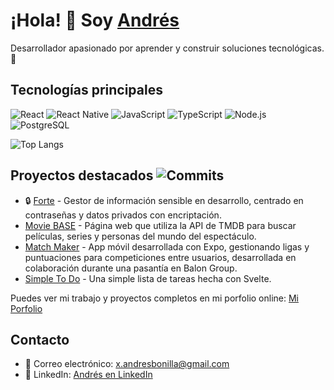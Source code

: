 # ¡Hola! 👋 Soy [Andrés](https://github.com/andres-bonilla)

Desarrollador apasionado por aprender y construir soluciones tecnológicas. 🚀

## Tecnologías principales
![React](https://img.shields.io/badge/React-61DAFB?style=flat-square&logo=react&logoColor=white)
![React Native](https://img.shields.io/badge/React%20Native-61DAFB?style=flat-square&logo=react&logoColor=white)
![JavaScript](https://img.shields.io/badge/JavaScript-F7DF1E?style=flat-square&logo=javascript&logoColor=black)
![TypeScript](https://img.shields.io/badge/TypeScript-3178C6?style=flat-square&logo=typescript&logoColor=white)
![Node.js](https://img.shields.io/badge/Node.js-339933?style=flat-square&logo=nodedotjs&logoColor=white)
![PostgreSQL](https://img.shields.io/badge/PostgreSQL-4169E1?style=flat-square&logo=postgresql&logoColor=white)

![Top Langs](https://github-readme-stats.vercel.app/api/top-langs/?username=andres-bonilla&layout=compact&theme=radical)

## Proyectos destacados ![Commits](https://img.shields.io/badge/Commits-160-blue?style=flat-square)
- 🔒 [Forte](https://github.com/andres-bonilla/forte) - Gestor de información sensible en desarrollo, centrado en contraseñas y datos privados con encriptación.
- [Movie BASE](https://github.com/andres-bonilla/movie-base) - Página web que utiliza la API de TMDB para buscar películas, series y personas del mundo del espectáculo.
- [Match Maker](https://github.com/andres-bonilla/match-maker) - App móvil desarrollada con Expo, gestionando ligas y puntuaciones para competiciones entre usuarios, desarrollada en colaboración durante una pasantía en Balon Group.
- [Simple To Do](https://github.com/andres-bonilla/simple-to-do) - Una simple lista de tareas hecha con Svelte.

Puedes ver mi trabajo y proyectos completos en mi porfolio online: [Mi Porfolio](https://tulinkdelportfolio.com)

## Contacto
- 📧 Correo electrónico: [x.andresbonilla@gmail.com](mailto:x.andresbonilla@gmail.com)
- 🔗 LinkedIn: [Andrés en LinkedIn](https://www.linkedin.com/in/andresbonilla-dev)
